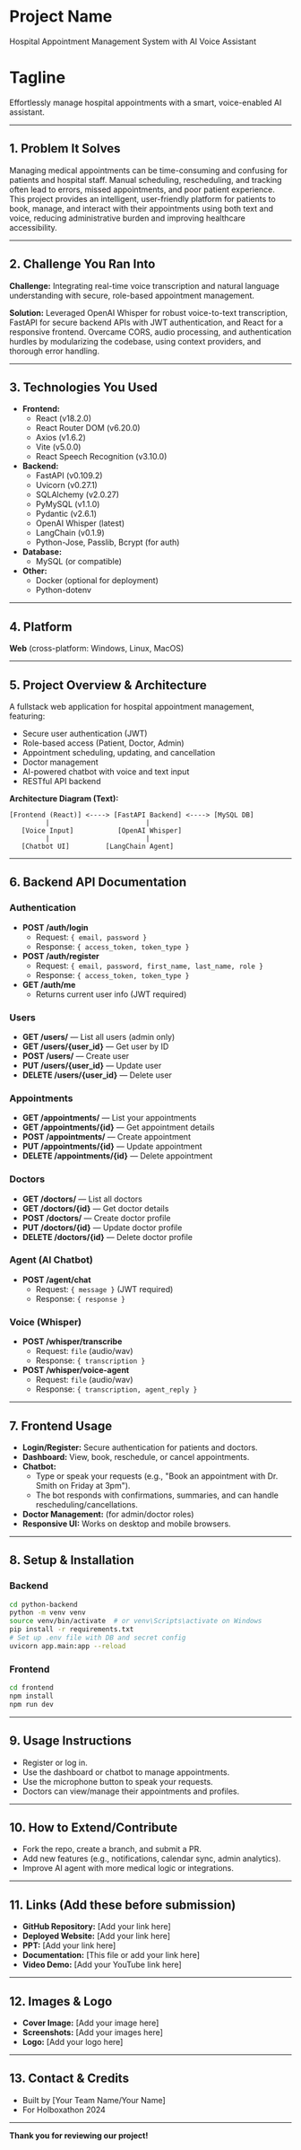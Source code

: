 # Project Name
Hospital Appointment Management System with AI Voice Assistant

# Tagline
Effortlessly manage hospital appointments with a smart, voice-enabled AI assistant.

---

## 1. Problem It Solves
Managing medical appointments can be time-consuming and confusing for patients and hospital staff. Manual scheduling, rescheduling, and tracking often lead to errors, missed appointments, and poor patient experience. This project provides an intelligent, user-friendly platform for patients to book, manage, and interact with their appointments using both text and voice, reducing administrative burden and improving healthcare accessibility.

---

## 2. Challenge You Ran Into
**Challenge:** Integrating real-time voice transcription and natural language understanding with secure, role-based appointment management.

**Solution:** Leveraged OpenAI Whisper for robust voice-to-text transcription, FastAPI for secure backend APIs with JWT authentication, and React for a responsive frontend. Overcame CORS, audio processing, and authentication hurdles by modularizing the codebase, using context providers, and thorough error handling.

---

## 3. Technologies You Used
- **Frontend:**
  - React (v18.2.0)
  - React Router DOM (v6.20.0)
  - Axios (v1.6.2)
  - Vite (v5.0.0)
  - React Speech Recognition (v3.10.0)
- **Backend:**
  - FastAPI (v0.109.2)
  - Uvicorn (v0.27.1)
  - SQLAlchemy (v2.0.27)
  - PyMySQL (v1.1.0)
  - Pydantic (v2.6.1)
  - OpenAI Whisper (latest)
  - LangChain (v0.1.9)
  - Python-Jose, Passlib, Bcrypt (for auth)
- **Database:**
  - MySQL (or compatible)
- **Other:**
  - Docker (optional for deployment)
  - Python-dotenv

---

## 4. Platform
**Web** (cross-platform: Windows, Linux, MacOS)

---

## 5. Project Overview & Architecture
A fullstack web application for hospital appointment management, featuring:
- Secure user authentication (JWT)
- Role-based access (Patient, Doctor, Admin)
- Appointment scheduling, updating, and cancellation
- Doctor management
- AI-powered chatbot with voice and text input
- RESTful API backend

**Architecture Diagram (Text):**
```
[Frontend (React)] <----> [FastAPI Backend] <----> [MySQL DB]
         |                        |
   [Voice Input]           [OpenAI Whisper]
         |                        |
   [Chatbot UI]         [LangChain Agent]
```

---

## 6. Backend API Documentation
### Authentication
- **POST /auth/login**
  - Request: `{ email, password }`
  - Response: `{ access_token, token_type }`
- **POST /auth/register**
  - Request: `{ email, password, first_name, last_name, role }`
  - Response: `{ access_token, token_type }`
- **GET /auth/me**
  - Returns current user info (JWT required)

### Users
- **GET /users/** — List all users (admin only)
- **GET /users/{user_id}** — Get user by ID
- **POST /users/** — Create user
- **PUT /users/{user_id}** — Update user
- **DELETE /users/{user_id}** — Delete user

### Appointments
- **GET /appointments/** — List your appointments
- **GET /appointments/{id}** — Get appointment details
- **POST /appointments/** — Create appointment
- **PUT /appointments/{id}** — Update appointment
- **DELETE /appointments/{id}** — Delete appointment

### Doctors
- **GET /doctors/** — List all doctors
- **GET /doctors/{id}** — Get doctor details
- **POST /doctors/** — Create doctor profile
- **PUT /doctors/{id}** — Update doctor profile
- **DELETE /doctors/{id}** — Delete doctor profile

### Agent (AI Chatbot)
- **POST /agent/chat**
  - Request: `{ message }` (JWT required)
  - Response: `{ response }`

### Voice (Whisper)
- **POST /whisper/transcribe**
  - Request: `file` (audio/wav)
  - Response: `{ transcription }`
- **POST /whisper/voice-agent**
  - Request: `file` (audio/wav)
  - Response: `{ transcription, agent_reply }`

---

## 7. Frontend Usage
- **Login/Register:** Secure authentication for patients and doctors.
- **Dashboard:** View, book, reschedule, or cancel appointments.
- **Chatbot:**
  - Type or speak your requests (e.g., "Book an appointment with Dr. Smith on Friday at 3pm").
  - The bot responds with confirmations, summaries, and can handle rescheduling/cancellations.
- **Doctor Management:** (for admin/doctor roles)
- **Responsive UI:** Works on desktop and mobile browsers.

---

## 8. Setup & Installation
### Backend
```bash
cd python-backend
python -m venv venv
source venv/bin/activate  # or venv\Scripts\activate on Windows
pip install -r requirements.txt
# Set up .env file with DB and secret config
uvicorn app.main:app --reload
```

### Frontend
```bash
cd frontend
npm install
npm run dev
```

---

## 9. Usage Instructions
- Register or log in.
- Use the dashboard or chatbot to manage appointments.
- Use the microphone button to speak your requests.
- Doctors can view/manage their appointments and profiles.

---

## 10. How to Extend/Contribute
- Fork the repo, create a branch, and submit a PR.
- Add new features (e.g., notifications, calendar sync, admin analytics).
- Improve AI agent with more medical logic or integrations.

---

## 11. Links (Add these before submission)
- **GitHub Repository:** [Add your link here]
- **Deployed Website:** [Add your link here]
- **PPT:** [Add your link here]
- **Documentation:** [This file or add your link here]
- **Video Demo:** [Add your YouTube link here]

---

## 12. Images & Logo
- **Cover Image:** [Add your image here]
- **Screenshots:** [Add your images here]
- **Logo:** [Add your logo here]

---

## 13. Contact & Credits
- Built by [Your Team Name/Your Name]
- For Holboxathon 2024

---

**Thank you for reviewing our project!** 